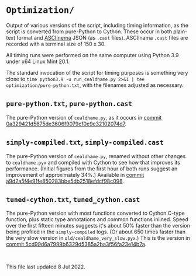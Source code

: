 # `Optimization/`

Output of various versions of the script, including timing information, as the script is converted from pure-Python to Cython. These occur in both plain-text format and <a rel="muse" href="https://asciinema.org/">ASCIInema</a> JSON (as `.cast` files). ASCIInama `.cast` files are recorded with a terminal size of 150&nbsp;x&nbsp;30.

All timing runs were performed on the same computer using Python 3.9 under x64 Linux Mint 20.1.

The standard invocation of the script for timing purposes is something very close to `time python3.9 -u run_cealdhame.py 2>&1 | tee optimization/pure-python.txt`, with the filenames adjusted as necessary.

## `pure-python.txt`, `pure-python.cast`
The pure-Python version of `cealdhame.py`, as it occurs in [commit 0a329421d5675de3606f9079cf0e9e32102074d7](https://github.com/patrick-brian-mooney/IF-utils/commit/0a329421d5675de3606f9079cf0e9e32102074d7).

## `simply-compiled.txt`, `simply-compiled.cast`
The pure-Python version of `cealdhame.py`, renamed without other changes to `cealdhame.pyx` and compiled with Cython to see how that improves its performance. (Initial figures from the first hour of both runs suggest an improvement of approximately 34%.) Available in [commit a9d2a5f4e91fe850283bbe5db2518efdcf98c098](https://github.com/patrick-brian-mooney/IF-utils/commit/a9d2a5f4e91fe850283bbe5db2518efdcf98c098).

## `tuned-cython.txt`, `tuned_cython.cast`
The pure-Python version with most functions converted to Cython C-type function, plus static type annotations and common functions inlined. Speed over the first fifteen minutes suggests it's about 50% faster than the version being profiled in the `simply-compiled` logs. (Or about 650 times faster than the very slow version in `old/cealdhame_very_slow.pyx`.) This is the version in [commit 5cd99d6a7999b6329d5385a2ba3f56fa23e14b7a](https://github.com/patrick-brian-mooney/IF-utils/commit/5cd99d6a7999b6329d5385a2ba3f56fa23e14b7a).


<p>&nbsp;</p>
<footer>This file last updated 8 Jul 2022.</footer>

